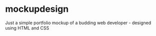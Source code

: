 # mockupdesign
Just a simple portfolio mockup of a budding web developer - designed using HTML and CSS
